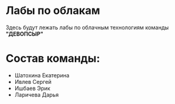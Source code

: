 # Лабы по облакам

Здесь будут лежать лабы по облачным технологиям команды **"ДЕВОПСЫР"**

# Состав команды:
* Шатохина Екатерина
* Ивлев Сергей
* Ишбаев Эрик
* Ларичева Дарья
  
